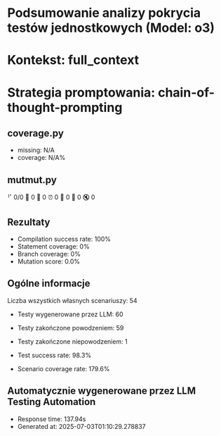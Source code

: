 # Podsumowanie analizy pokrycia testów jednostkowych (Model: o3)
# Kontekst: full_context
# Strategia promptowania: chain-of-thought-prompting

## coverage.py
- missing: N/A
- coverage: N/A%

## mutmut.py
⠋ 0/0  🎉 0 🫥 0  ⏰ 0  🤔 0  🙁 0  🔇 0

## Rezultaty
- Compilation success rate: 100%
- Statement coverage: 0%
- Branch coverage: 0%
- Mutation score: 0.0%

## Ogólne informacje

Liczba wszystkich własnych scenariuszy: 54

- Testy wygenerowane przez LLM: 60
- Testy zakończone powodzeniem: 59
- Testy zakończone niepowodzeniem: 1

- Test success rate: 98.3%
- Scenario coverage rate: 179.6%

## Automatycznie wygenerowane przez LLM Testing Automation
- Response time: 137.94s
- Generated at: 2025-07-03T01:10:29.278837

